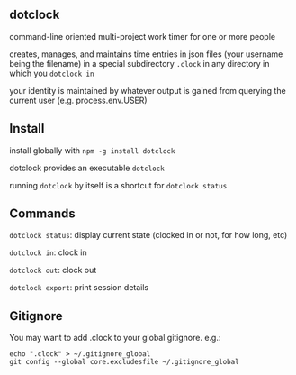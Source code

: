 dotclock
---

command-line oriented multi-project work timer for one or more people 

creates, manages, and maintains time entries in json files (your username being the filename) in a special subdirectory `.clock` in any directory in which you `dotclock in`

your identity is maintained by whatever output is gained from querying the current user (e.g. process.env.USER)

## Install

install globally with `npm -g install dotclock`

dotclock provides an executable `dotclock`

running `dotclock` by itself is a shortcut for `dotclock status`

## Commands

`dotclock status`: display current state (clocked in or not, for how long, etc)

`dotclock in`: clock in

`dotclock out`: clock out

`dotclock export`: print session details

## Gitignore

You may want to add .clock to your global gitignore. e.g.:

```
echo ".clock" > ~/.gitignore_global
git config --global core.excludesfile ~/.gitignore_global
```
